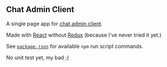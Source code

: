 ## Chat Admin Client

A single page app for [chat admin client](https://github.com/nawawishkid/chat-admin-server.git).

Made with [React](https://github.com/facebook/react.git) without [Redux](https://github.com/reduxjs/react-redux.git) (because I've never tried it yet.)

See [`package.json`](./package.json) for available `npm` run script commands.  

No unit test yet, my bad ;(